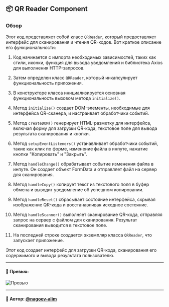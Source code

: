 ## 📦 QR Reader Component

### Обзор
Этот код представляет собой класс `QRReader`, который предоставляет интерфейс для сканирования и чтения QR-кодов. Вот краткое описание его функциональности:

1. Код начинается с импорта необходимых зависимостей, таких как стили, иконки, функция для вывода уведомлений и библиотека Axios для выполнения HTTP-запросов.

2. Затем определен класс `QRReader`, который инкапсулирует функциональность приложения.

3. В конструкторе класса инициализируется основная функциональность вызовом метода `initialize()`.

4. Метод `initialize()` создает DOM-элементы, необходимые для интерфейса QR-сканера, и настраивает обработчики событий.

5. Метод `createDOM()` генерирует HTML-разметку для интерфейса, включая форму для загрузки QR-кода, текстовое поле для вывода результата сканирования и кнопки.

6. Метод `setupEventListeners()` устанавливает обработчики событий, такие как клик по форме, изменение файла в инпуте, нажатие кнопки "Копировать" и "Закрыть".

7. Метод `handleChange()` обрабатывает событие изменения файла в инпуте. Он создает объект FormData и отправляет файл на сервер для сканирования.

8. Метод `handleCopy()` копирует текст из текстового поля в буфер обмена и выводит уведомление об успешном копировании.

9. Метод `handleReset()` сбрасывает состояние интерфейса, скрывая изображение QR-кода и восстанавливая исходное состояние.

10. Метод `handleScanner()` выполняет сканирование QR-кода, отправляя запрос на сервер с файлом для сканирования. Результат сканирования выводится в текстовое поле.

11. На последней строке создается экземпляр класса `QRReader`, что запускает приложение.

Этот код создает интерфейс для загрузки QR-кода, сканирования его содержимого и вывода результата пользователю.

---

#### 🌄 Превью:

![Превью](https://lh3.googleusercontent.com/drive-viewer/AITFw-wH6r6_lVUABuF85zRo2WIjCIt7EkbqmmC11wM4OwO6m3Ca3X2xF_53Ino0QglIiLMR0fRupLO4MJi7RBVdntmmQYKOFA=s1600)


-----

#### 🙌 Автор: [@nagoev-alim](https://github.com/nagoev-alim)

